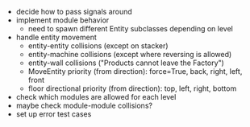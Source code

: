 * decide how to pass signals around
* implement module behavior
  - need to spawn different Entity subclasses depending on level
* handle entity movement
  - entity-entity collisions (except on stacker)
  - entity-machine collisions (except where reversing is allowed)
  - entity-wall collisions ("Products cannot leave the Factory")
  - MoveEntity priority (from direction): force=True, back, right, left, front
  - floor directional priority (from direction): top, left, right, bottom
* check which modules are allowed for each level
* maybe check module-module collisions?
* set up error test cases

